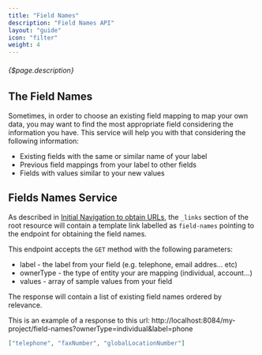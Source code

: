 ```yaml
---
title: "Field Names"
description: "Field Names API"
layout: "guide"
icon: "filter"
weight: 4
---
```


###### {$page.description}

<article id="1">

## The Field Names

Sometimes, in order to choose an existing field mapping to map your own data, 
you may want to find the most appropriate field considering the information you
have. This service will help you with that considering the following information:
* Existing fields with the same or similar name of your label
* Previous field mappings from your label to other fields
* Fields with values similar to your new values

</article>


<article id="2">

## Fields Names Service

As described in [Initial Navigation to obtain URLs](/docs/general#navigation),
the `_links` section of the root resource will contain a template link labelled as `field-names` pointing to the
endpoint for obtaining the field names.

This endpoint accepts the `GET`	method with the following parameters:
 * label - the label from your field (e.g. telephone, email addres... etc)
 * ownerType - the type of entity your are mapping (individual, account...)
 * values - array of sample values from your field
   

The response will contain a list of existing field names ordered by relevance.

This is an example of a response to this url: http://localhost:8084/my-project/field-names?ownerType=individual&label=phone

```json
["telephone", "faxNumber", "globalLocationNumber"]
```
</article>